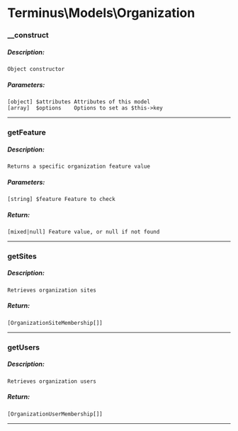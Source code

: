 # Terminus\Models\Organization

### __construct
##### Description:
    Object constructor

##### Parameters:
    [object] $attributes Attributes of this model
    [array]  $options    Options to set as $this->key

---

### getFeature
##### Description:
    Returns a specific organization feature value

##### Parameters:
    [string] $feature Feature to check

##### Return:
    [mixed|null] Feature value, or null if not found

---

### getSites
##### Description:
    Retrieves organization sites

##### Return:
    [OrganizationSiteMembership[]]

---

### getUsers
##### Description:
    Retrieves organization users

##### Return:
    [OrganizationUserMembership[]]

---

